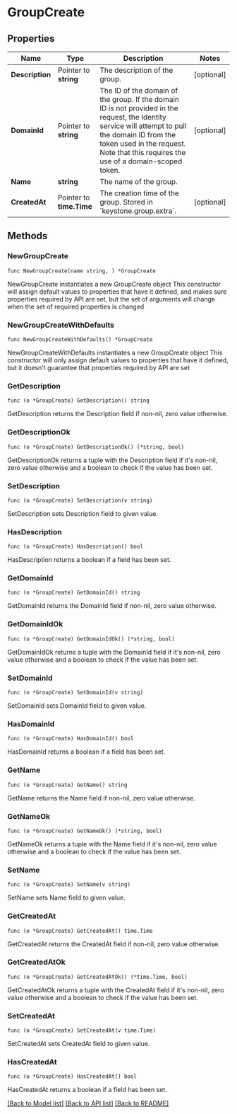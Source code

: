 # GroupCreate

## Properties

Name | Type | Description | Notes
------------ | ------------- | ------------- | -------------
**Description** | Pointer to **string** | The description of the group. | [optional] 
**DomainId** | Pointer to **string** | The ID of the domain of the group. If the domain ID is not provided in the request, the Identity service will attempt to pull the domain ID from the token used in the request. Note that this requires the use of a domain-scoped token. | [optional] 
**Name** | **string** | The name of the group. | 
**CreatedAt** | Pointer to **time.Time** | The creation time of the group. Stored in &#x60;keystone.group.extra&#x60;. | [optional] 

## Methods

### NewGroupCreate

`func NewGroupCreate(name string, ) *GroupCreate`

NewGroupCreate instantiates a new GroupCreate object
This constructor will assign default values to properties that have it defined,
and makes sure properties required by API are set, but the set of arguments
will change when the set of required properties is changed

### NewGroupCreateWithDefaults

`func NewGroupCreateWithDefaults() *GroupCreate`

NewGroupCreateWithDefaults instantiates a new GroupCreate object
This constructor will only assign default values to properties that have it defined,
but it doesn't guarantee that properties required by API are set

### GetDescription

`func (o *GroupCreate) GetDescription() string`

GetDescription returns the Description field if non-nil, zero value otherwise.

### GetDescriptionOk

`func (o *GroupCreate) GetDescriptionOk() (*string, bool)`

GetDescriptionOk returns a tuple with the Description field if it's non-nil, zero value otherwise
and a boolean to check if the value has been set.

### SetDescription

`func (o *GroupCreate) SetDescription(v string)`

SetDescription sets Description field to given value.

### HasDescription

`func (o *GroupCreate) HasDescription() bool`

HasDescription returns a boolean if a field has been set.

### GetDomainId

`func (o *GroupCreate) GetDomainId() string`

GetDomainId returns the DomainId field if non-nil, zero value otherwise.

### GetDomainIdOk

`func (o *GroupCreate) GetDomainIdOk() (*string, bool)`

GetDomainIdOk returns a tuple with the DomainId field if it's non-nil, zero value otherwise
and a boolean to check if the value has been set.

### SetDomainId

`func (o *GroupCreate) SetDomainId(v string)`

SetDomainId sets DomainId field to given value.

### HasDomainId

`func (o *GroupCreate) HasDomainId() bool`

HasDomainId returns a boolean if a field has been set.

### GetName

`func (o *GroupCreate) GetName() string`

GetName returns the Name field if non-nil, zero value otherwise.

### GetNameOk

`func (o *GroupCreate) GetNameOk() (*string, bool)`

GetNameOk returns a tuple with the Name field if it's non-nil, zero value otherwise
and a boolean to check if the value has been set.

### SetName

`func (o *GroupCreate) SetName(v string)`

SetName sets Name field to given value.


### GetCreatedAt

`func (o *GroupCreate) GetCreatedAt() time.Time`

GetCreatedAt returns the CreatedAt field if non-nil, zero value otherwise.

### GetCreatedAtOk

`func (o *GroupCreate) GetCreatedAtOk() (*time.Time, bool)`

GetCreatedAtOk returns a tuple with the CreatedAt field if it's non-nil, zero value otherwise
and a boolean to check if the value has been set.

### SetCreatedAt

`func (o *GroupCreate) SetCreatedAt(v time.Time)`

SetCreatedAt sets CreatedAt field to given value.

### HasCreatedAt

`func (o *GroupCreate) HasCreatedAt() bool`

HasCreatedAt returns a boolean if a field has been set.


[[Back to Model list]](../README.md#documentation-for-models) [[Back to API list]](../README.md#documentation-for-api-endpoints) [[Back to README]](../README.md)


